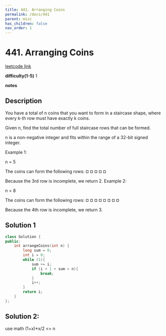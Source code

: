 ```yaml
---
title: 441. Arranging Coins
permalink: /docs/441
parent: misc
has_children: false
nav_order: 1
---
```

# 441. Arranging Coins
[leetcode link](https://leetcode.com/problems/arranging-coins/)

**difficulty(1-5)** 
1

**notes** 


## Description
You have a total of n coins that you want to form in a staircase shape, where every k-th row must have exactly k coins.

Given n, find the total number of full staircase rows that can be formed.

n is a non-negative integer and fits within the range of a 32-bit signed integer.

Example 1:

n = 5

The coins can form the following rows:
¤
¤ ¤
¤ ¤

Because the 3rd row is incomplete, we return 2.
Example 2:

n = 8

The coins can form the following rows:
¤
¤ ¤
¤ ¤ ¤
¤ ¤

Because the 4th row is incomplete, we return 3.

## Solution 1
```c++
class Solution {
public:
    int arrangeCoins(int n) {
        long sum = 0;
        int i = 0;
        while (1){
            sum += i;
            if (i + 1 + sum > n){
                break;
            }
            i++;
        }
        return i;
    }
};
``` 

## Solution 2: 
use math 
(1+x)*x/2 <= n

<!-- 
Default label
{: .label }

Blue label
{: .label .label-blue }

Stable
{: .label .label-green }

New release
{: .label .label-purple }

Coming soon
{: .label .label-yellow }

Deprecated
{: .label .label-red } -->
